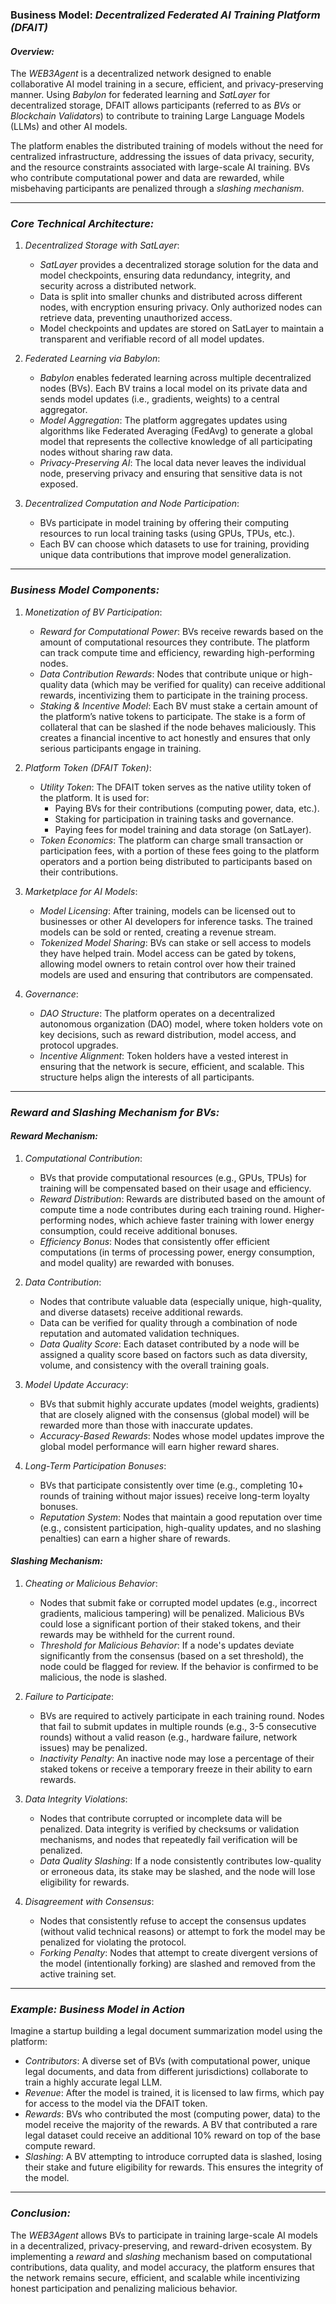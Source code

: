 ### Business Model: *Decentralized Federated AI Training Platform (DFAIT)*

#### *Overview:*
The *WEB3Agent* is a decentralized network designed to enable collaborative AI model training in a secure, efficient, and privacy-preserving manner. Using *Babylon* for federated learning and *SatLayer* for decentralized storage, DFAIT allows participants (referred to as *BVs* or *Blockchain Validators*) to contribute to training Large Language Models (LLMs) and other AI models. 

The platform enables the distributed training of models without the need for centralized infrastructure, addressing the issues of data privacy, security, and the resource constraints associated with large-scale AI training. BVs who contribute computational power and data are rewarded, while misbehaving participants are penalized through a *slashing mechanism*.

---

### *Core Technical Architecture:*

1. *Decentralized Storage with SatLayer*:
   - *SatLayer* provides a decentralized storage solution for the data and model checkpoints, ensuring data redundancy, integrity, and security across a distributed network.
   - Data is split into smaller chunks and distributed across different nodes, with encryption ensuring privacy. Only authorized nodes can retrieve data, preventing unauthorized access.
   - Model checkpoints and updates are stored on SatLayer to maintain a transparent and verifiable record of all model updates.

2. *Federated Learning via Babylon*:
   - *Babylon* enables federated learning across multiple decentralized nodes (BVs). Each BV trains a local model on its private data and sends model updates (i.e., gradients, weights) to a central aggregator.
   - *Model Aggregation*: The platform aggregates updates using algorithms like Federated Averaging (FedAvg) to generate a global model that represents the collective knowledge of all participating nodes without sharing raw data.
   - *Privacy-Preserving AI*: The local data never leaves the individual node, preserving privacy and ensuring that sensitive data is not exposed.

3. *Decentralized Computation and Node Participation*:
   - BVs participate in model training by offering their computing resources to run local training tasks (using GPUs, TPUs, etc.).
   - Each BV can choose which datasets to use for training, providing unique data contributions that improve model generalization.

---

### *Business Model Components:*

1. *Monetization of BV Participation*:
   - *Reward for Computational Power*: BVs receive rewards based on the amount of computational resources they contribute. The platform can track compute time and efficiency, rewarding high-performing nodes.
   - *Data Contribution Rewards*: Nodes that contribute unique or high-quality data (which may be verified for quality) can receive additional rewards, incentivizing them to participate in the training process.
   - *Staking & Incentive Model*: Each BV must stake a certain amount of the platform’s native tokens to participate. The stake is a form of collateral that can be slashed if the node behaves maliciously. This creates a financial incentive to act honestly and ensures that only serious participants engage in training.

2. *Platform Token (DFAIT Token)*:
   - *Utility Token*: The DFAIT token serves as the native utility token of the platform. It is used for:
     - Paying BVs for their contributions (computing power, data, etc.).
     - Staking for participation in training tasks and governance.
     - Paying fees for model training and data storage (on SatLayer).
   - *Token Economics*: The platform can charge small transaction or participation fees, with a portion of these fees going to the platform operators and a portion being distributed to participants based on their contributions.

3. *Marketplace for AI Models*:
   - *Model Licensing*: After training, models can be licensed out to businesses or other AI developers for inference tasks. The trained models can be sold or rented, creating a revenue stream.
   - *Tokenized Model Sharing*: BVs can stake or sell access to models they have helped train. Model access can be gated by tokens, allowing model owners to retain control over how their trained models are used and ensuring that contributors are compensated.
   
4. *Governance*:
   - *DAO Structure*: The platform operates on a decentralized autonomous organization (DAO) model, where token holders vote on key decisions, such as reward distribution, model access, and protocol upgrades.
   - *Incentive Alignment*: Token holders have a vested interest in ensuring that the network is secure, efficient, and scalable. This structure helps align the interests of all participants.

---

### *Reward and Slashing Mechanism for BVs:*

#### *Reward Mechanism:*

1. *Computational Contribution*:
   - BVs that provide computational resources (e.g., GPUs, TPUs) for training will be compensated based on their usage and efficiency.
   - *Reward Distribution*: Rewards are distributed based on the amount of compute time a node contributes during each training round. Higher-performing nodes, which achieve faster training with lower energy consumption, could receive additional bonuses.
   - *Efficiency Bonus*: Nodes that consistently offer efficient computations (in terms of processing power, energy consumption, and model quality) are rewarded with bonuses.

2. *Data Contribution*:
   - Nodes that contribute valuable data (especially unique, high-quality, and diverse datasets) receive additional rewards.
   - Data can be verified for quality through a combination of node reputation and automated validation techniques.
   - *Data Quality Score*: Each dataset contributed by a node will be assigned a quality score based on factors such as data diversity, volume, and consistency with the overall training goals.

3. *Model Update Accuracy*:
   - BVs that submit highly accurate updates (model weights, gradients) that are closely aligned with the consensus (global model) will be rewarded more than those with inaccurate updates.
   - *Accuracy-Based Rewards*: Nodes whose model updates improve the global model performance will earn higher reward shares.

4. *Long-Term Participation Bonuses*:
   - BVs that participate consistently over time (e.g., completing 10+ rounds of training without major issues) receive long-term loyalty bonuses.
   - *Reputation System*: Nodes that maintain a good reputation over time (e.g., consistent participation, high-quality updates, and no slashing penalties) can earn a higher share of rewards.

#### *Slashing Mechanism:*

1. *Cheating or Malicious Behavior*:
   - Nodes that submit fake or corrupted model updates (e.g., incorrect gradients, malicious tampering) will be penalized. Malicious BVs could lose a significant portion of their staked tokens, and their rewards may be withheld for the current round.
   - *Threshold for Malicious Behavior*: If a node's updates deviate significantly from the consensus (based on a set threshold), the node could be flagged for review. If the behavior is confirmed to be malicious, the node is slashed.

2. *Failure to Participate*:
   - BVs are required to actively participate in each training round. Nodes that fail to submit updates in multiple rounds (e.g., 3-5 consecutive rounds) without a valid reason (e.g., hardware failure, network issues) may be penalized.
   - *Inactivity Penalty*: An inactive node may lose a percentage of their staked tokens or receive a temporary freeze in their ability to earn rewards.

3. *Data Integrity Violations*:
   - Nodes that contribute corrupted or incomplete data will be penalized. Data integrity is verified by checksums or validation mechanisms, and nodes that repeatedly fail verification will be penalized.
   - *Data Quality Slashing*: If a node consistently contributes low-quality or erroneous data, its stake may be slashed, and the node will lose eligibility for rewards.

4. *Disagreement with Consensus*:
   - Nodes that consistently refuse to accept the consensus updates (without valid technical reasons) or attempt to fork the model may be penalized for violating the protocol.
   - *Forking Penalty*: Nodes that attempt to create divergent versions of the model (intentionally forking) are slashed and removed from the active training set.

---

### *Example: Business Model in Action*

Imagine a startup building a legal document summarization model using the platform:

- *Contributors*: A diverse set of BVs (with computational power, unique legal documents, and data from different jurisdictions) collaborate to train a highly accurate legal LLM.
- *Revenue*: After the model is trained, it is licensed to law firms, which pay for access to the model via the DFAIT token.
- *Rewards*: BVs who contributed the most (computing power, data) to the model receive the majority of the rewards. A BV that contributed a rare legal dataset could receive an additional 10% reward on top of the base compute reward.
- *Slashing*: A BV attempting to introduce corrupted data is slashed, losing their stake and future eligibility for rewards. This ensures the integrity of the model.

---

### *Conclusion:*

The *WEB3Agent* allows BVs to participate in training large-scale AI models in a decentralized, privacy-preserving, and reward-driven ecosystem. By implementing a *reward* and *slashing* mechanism based on computational contributions, data quality, and model accuracy, the platform ensures that the network remains secure, efficient, and scalable while incentivizing honest participation and penalizing malicious behavior.